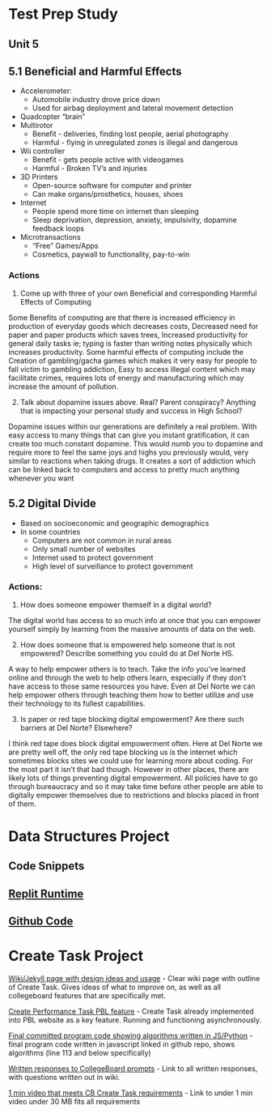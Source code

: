 # Test Prep Study
## Unit 5
## 5.1 Beneficial and Harmful Effects
* Accelerometer:
  * Automobile industry drove price down
   * Used for airbag deployment and lateral movement detection
* Quadcopter “brain”
* Multirotor
  * Benefit - deliveries, finding lost people, aerial photography
  * Harmful - flying in unregulated zones is illegal and dangerous
* Wii controller
  * Benefit - gets people active with videogames
  * Harmful - Broken TV’s and injuries
* 3D Printers
  * Open-source software for computer and printer
  * Can make organs/prosthetics, houses, shoes
* Internet
  * People spend more time on internet than sleeping
  * Sleep deprivation, depression, anxiety, impulsivity, dopamine feedback loops
* Microtransactions
  * “Free” Games/Apps
  * Cosmetics, paywall to functionality, pay-to-win

### Actions
1. Come up with three of your own Beneficial and corresponding Harmful Effects of Computing

Some Benefits of computing are that there is increased efficiency in production of everyday goods which decreases costs, Decreased need for paper and paper products which saves trees, Increased productivity for general daily tasks ie; typing is faster than writing notes physically which increases productivity. Some harmful effects of computing include the Creation of gambling/gacha games which makes it very easy for people to fall victim to gambling addiction, Easy to access illegal content which may facilitate crimes, requires lots of energy and manufacturing which may increase the amount of pollution.

2. Talk about dopamine issues above. Real? Parent conspiracy? Anything that is impacting your personal study and success in High School?

Dopamine issues within our generations are definitely a real problem. With easy access to many things that can give you instant gratification, it can create too much constant dopamine. This would numb you to dopamine and require more to feel the same joys and highs you previously would, very similar to reactions when taking drugs. It creates a sort of addiction which can be linked back to computers and access to pretty much anything whenever you want


## 5.2 Digital Divide
* Based on socioeconomic and geographic demographics
* In some countries
  * Computers are not common in rural areas
  * Only small number of websites
  * Internet used to protect government
  * High level of surveillance to protect government

### Actions:
1. How does someone empower themself in a digital world?

The digital world has access to so much info at once that you can empower yourself simply by learning from the massive amounts of data on the web. 

2. How does someone that is empowered help someone that is not empowered? Describe something you could do at Del Norte HS.

A way to help empower others is to teach. Take the info you’ve learned online and through the web to help others learn, especially if they don’t have access to those same resources you have. Even at Del Norte we can help empower others through teaching them how to better utilize and use their technology to its fullest capabilities.

3. Is paper or red tape blocking digital empowerment? Are there such barriers at Del Norte? Elsewhere?

I think red tape does block digital empowerment often. Here at Del Norte we are pretty well off, the only red tape blocking us is the internet which sometimes blocks sites we could use for learning more about coding. For the most part it isn’t that bad though. However in other places, there are likely lots of things preventing digital empowerment. All policies have to go through bureaucracy and so it may take time before other people are able to digitally empower themselves due to restrictions and blocks placed in front of them.

# Data Structures Project

## Code Snippets

## [Replit Runtime](https://replit.com/@TimL1n/TimTestTime-1#main.py)
## [Github Code](https://github.com/TimL1n/TimTestTime/blob/main/main.py)

# Create Task Project

[Wiki/Jekyll page with design ideas and usage](https://github.com/NoahJ214/Team-Aaiaa-Project-Tri-2/wiki/Create-Task-Plan-Tim,-Nat,-Noa) - Clear wiki page with outline of Create Task. Gives ideas of what to improve on, as well as all collegeboard features that are specifically met. 

[Create Performance Task PBL feature](https://aaiaa.crabdance.com/imageQuiz) - Create Task already implemented into PBL website as a key feature. Running and functioning asynchronously. 

[Final committed program code showing algorithms written in JS/Python](https://github.com/NoahJ214/Team-Aaiaa-Project-Tri-2/blob/main/templates/imageQuiz.html) - final program code written in javascript linked in github repo, shows algorithms (line 113 and below specifically)

[Written responses to CollegeBoard prompts](https://github.com/NoahJ214/Team-Aaiaa-Project-Tri-2/wiki/Written-Responses-CB-Create-Task-Nat,-Tim,-Noa) - Link to all written responses, with questions written out in wiki.

[1 min video that meets CB Create Task requirements](https://www.youtube.com/watch?v=tIFjXzPk2rs&feature=youtu.be) - Link to under 1 min video under 30 MB fits all requirements
